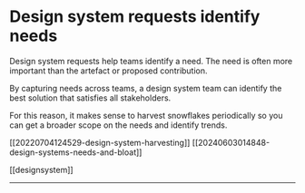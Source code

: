 # Design system requests identify needs

Design system requests help teams identify a need. The need is often more important than the artefact or proposed contribution.

By capturing needs across teams, a design system team can identify the best solution that satisfies all stakeholders.

For this reason, it makes sense to harvest snowflakes periodically so you can get a broader scope on the needs and identify trends.

[[20220704124529-design-system-harvesting]]
[[20240603014848-design-systems-needs-and-bloat]]

[[designsystem]]

---